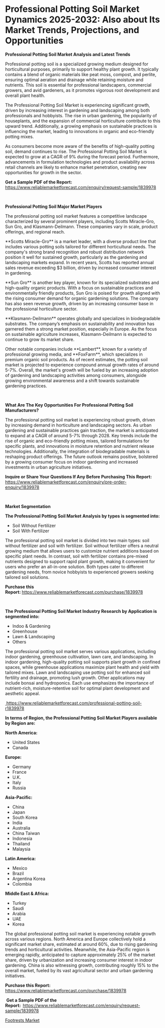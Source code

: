 <p><h1>Professional Potting Soil Market Dynamics 2025-2032: Also about Its Market Trends, Projections, and Opportunities</h1></p><p><strong>Professional Potting Soil Market Analysis and Latest Trends</strong></p>
<p><p>Professional potting soil is a specialized growing medium designed for horticultural purposes, primarily to support healthy plant growth. It typically contains a blend of organic materials like peat moss, compost, and perlite, ensuring optimal aeration and drainage while retaining moisture and nutrients. This soil is essential for professional landscapers, commercial growers, and avid gardeners, as it promotes vigorous root development and overall plant health.</p><p>The Professional Potting Soil Market is experiencing significant growth, driven by increasing interest in gardening and landscaping among both professionals and hobbyists. The rise in urban gardening, the popularity of houseplants, and the expansion of commercial horticulture contribute to this upward trend. Additionally, a growing emphasis on sustainable practices is influencing the market, leading to innovations in organic and eco-friendly potting mixes.</p><p>As consumers become more aware of the benefits of high-quality potting soil, demand continues to rise. The Professional Potting Soil Market is expected to grow at a CAGR of 9% during the forecast period. Furthermore, advancements in formulation technologies and product availability across retail channels are likely to enhance market penetration, creating new opportunities for growth in the sector.</p></p>
<p><strong>Get a Sample PDF of the Report:&nbsp;</strong> <a href="https://www.reliablemarketforecast.com/enquiry/request-sample/1839978?utm_campaign=1832&utm_medium=2&utm_source=Github&utm_content=ia&utm_term=07022025&utm_id=professional-potting-soil">https://www.reliablemarketforecast.com/enquiry/request-sample/1839978</a></p>
<p>&nbsp;</p>
<p><strong>Professional Potting Soil Major Market Players</strong></p>
<p><p>The professional potting soil market features a competitive landscape characterized by several prominent players, including Scotts Miracle-Gro, Sun Gro, and Klasmann-Deilmann. These companies vary in scale, product offerings, and regional reach.</p><p>**Scotts Miracle-Gro** is a market leader, with a diverse product line that includes various potting soils tailored for different horticultural needs. The company's strong brand recognition and robust distribution network position it well for sustained growth, particularly as the gardening and landscaping markets expand. In recent years, Scotts has reported annual sales revenue exceeding $3 billion, driven by increased consumer interest in gardening.</p><p>**Sun Gro** is another key player, known for its specialized substrates and high-quality organic products. With a focus on sustainable practices and environmentally friendly products, Sun Gro is poised for growth aligned with the rising consumer demand for organic gardening solutions. The company has also seen revenue growth, driven by an increasing consumer base in the professional horticulture sector.</p><p>**Klasmann-Deilmann** operates globally and specializes in biodegradable substrates. The company’s emphasis on sustainability and innovation has garnered them a strong market position, especially in Europe. As the focus on sustainable agriculture increases, Klasmann-Deilmann is expected to continue to grow its market share.</p><p>Other notable companies include **Lambert**, known for a variety of professional growing media, and **FoxFarm**, which specializes in premium organic soil products. As of recent estimates, the potting soil market is projected to experience compound annual growth rates of around 5-7%. Overall, the market's growth will be fueled by an increasing adoption of gardening and landscaping activities among consumers, alongside growing environmental awareness and a shift towards sustainable gardening practices.</p></p>
<p>&nbsp;</p>
<p><strong>What Are The Key Opportunities For Professional Potting Soil Manufacturers?</strong></p>
<p><p>The professional potting soil market is experiencing robust growth, driven by increasing demand in horticulture and landscaping sectors. As urban gardening and sustainable practices gain traction, the market is anticipated to expand at a CAGR of around 5-7% through 2028. Key trends include the rise of organic and eco-friendly potting mixes, tailored formulations for specific plants, and innovations in moisture retention and nutrient release technologies. Additionally, the integration of biodegradable materials is reshaping product offerings. The future outlook remains positive, bolstered by a growing consumer focus on indoor gardening and increased investments in urban agriculture initiatives.</p></p>
<p><strong>Inquire or Share Your Questions If Any Before Purchasing This Report:</strong> <a href="https://www.reliablemarketforecast.com/enquiry/pre-order-enquiry/1839978?utm_campaign=1832&utm_medium=2&utm_source=Github&utm_content=ia&utm_term=07022025&utm_id=professional-potting-soil">https://www.reliablemarketforecast.com/enquiry/pre-order-enquiry/1839978</a></p>
<p>&nbsp;</p>
<p><strong>Market Segmentation</strong></p>
<p><strong>The Professional Potting Soil Market Analysis by types is segmented into:</strong></p>
<p><ul><li>Soil Without Fertilizer</li><li>Soil With Fertilizer</li></ul></p>
<p><p>The professional potting soil market is divided into two main types: soil without fertilizer and soil with fertilizer. Soil without fertilizer offers a neutral growing medium that allows users to customize nutrient additions based on specific plant needs. In contrast, soil with fertilizer contains pre-mixed nutrients designed to support rapid plant growth, making it convenient for users who prefer an all-in-one solution. Both types cater to different gardening needs, from novice hobbyists to experienced growers seeking tailored soil solutions.</p></p>
<p><strong>Purchase this Report:&nbsp;</strong><a href="https://www.reliablemarketforecast.com/purchase/1839978?utm_campaign=1832&utm_medium=2&utm_source=Github&utm_content=ia&utm_term=07022025&utm_id=professional-potting-soil">https://www.reliablemarketforecast.com/purchase/1839978</a></p>
<p>&nbsp;</p>
<p><strong>The Professional Potting Soil Market Industry Research by Application is segmented into:</strong></p>
<p><ul><li>Indoo & Gardening</li><li>Greenhouse</li><li>Lawn & Landscaping</li><li>Others</li></ul></p>
<p><p>The professional potting soil market serves various applications, including indoor gardening, greenhouse cultivation, lawn care, and landscaping. In indoor gardening, high-quality potting soil supports plant growth in confined spaces, while greenhouse applications maximize plant health and yield with tailored mixes. Lawn and landscaping use potting soil for enhanced soil fertility and drainage, promoting lush growth. Other applications may include bonsai and hydroponics. Each use emphasizes the importance of nutrient-rich, moisture-retentive soil for optimal plant development and aesthetic appeal.</p></p>
<p><a href="https://www.reliablemarketforecast.com/professional-potting-soil-r1839978?utm_campaign=1832&utm_medium=2&utm_source=Github&utm_content=ia&utm_term=07022025&utm_id=professional-potting-soil">&nbsp;https://www.reliablemarketforecast.com/professional-potting-soil-r1839978</a></p>
<p><strong>In terms of Region, the Professional Potting Soil Market Players available by Region are:</strong></p>
<p>
    <p> <strong> North America: </strong>
        <ul>
            <li>United States</li>
            <li>Canada</li>
        </ul>
        </p> 
    <p> <strong> Europe: </strong>
        <ul>
            <li>Germany</li>
            <li>France</li>
            <li>U.K.</li>
            <li>Italy</li>
            <li>Russia</li>
        </ul>
        </p> 
    <p> <strong> Asia-Pacific: </strong>
        <ul>
            <li>China</li>
            <li>Japan</li>
            <li>South Korea</li>
            <li>India</li>
            <li>Australia</li>
            <li>China Taiwan</li>
            <li>Indonesia</li>
            <li>Thailand</li>
            <li>Malaysia</li>
        </ul>
        </p> 
    <p> <strong> Latin America: </strong>
        <ul>
            <li>Mexico</li>
            <li>Brazil</li>
            <li>Argentina Korea</li>
            <li>Colombia</li>
        </ul>
        </p> 
    <p> <strong> Middle East & Africa: </strong>
        <ul>
            <li>Turkey</li>
            <li>Saudi</li>
            <li>Arabia</li>
            <li>UAE</li>
            <li>Korea</li>
        </ul>
    </p>
    </p>
<p><p>The global professional potting soil market is experiencing notable growth across various regions. North America and Europe collectively hold a significant market share, estimated at around 60%, due to rising gardening trends and horticultural activities. Meanwhile, the Asia-Pacific region is emerging rapidly, anticipated to capture approximately 25% of the market share, driven by urbanization and increasing consumer interest in indoor gardening. China is also witnessing growth, contributing roughly 15% to the overall market, fueled by its vast agricultural sector and urban gardening initiatives.</p></p>
<p><strong>Purchase this Report: </strong><a href="https://www.reliablemarketforecast.com/purchase/1839978?utm_campaign=1832&utm_medium=2&utm_source=Github&utm_content=ia&utm_term=07022025&utm_id=professional-potting-soil">https://www.reliablemarketforecast.com/purchase/1839978</a></p>
<p>&nbsp;<strong>Get a Sample PDF of the Report:&nbsp;&nbsp;</strong><a href="https://www.reliablemarketforecast.com/enquiry/request-sample/1839978?utm_campaign=1832&utm_medium=2&utm_source=Github&utm_content=ia&utm_term=07022025&utm_id=professional-potting-soil">https://www.reliablemarketforecast.com/enquiry/request-sample/1839978</a></p>
<p><strong></strong></p>
<p><p><a href="https://github.com/AKSHATREPORTPRIME/Market-Research-Report-List-7/blob/main/footrests-market.md?utm_campaign=1832&utm_medium=2&utm_source=Github&utm_content=ia&utm_term=07022025&utm_id=professional-potting-soil">Footrests Market</a></p></p>